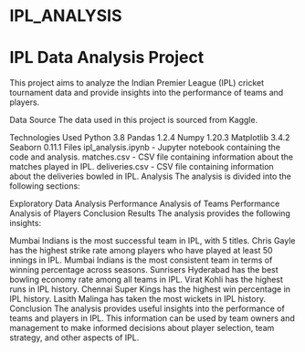 # IPL_ANALYSIS
# IPL Data Analysis Project
This project aims to analyze the Indian Premier League (IPL) cricket tournament data and provide insights into the performance of teams and players.

Data Source
The data used in this project is sourced from Kaggle.

Technologies Used
Python 3.8
Pandas 1.2.4
Numpy 1.20.3
Matplotlib 3.4.2
Seaborn 0.11.1
Files
ipl_analysis.ipynb - Jupyter notebook containing the code and analysis.
matches.csv - CSV file containing information about the matches played in IPL.
deliveries.csv - CSV file containing information about the deliveries bowled in IPL.
Analysis
The analysis is divided into the following sections:

Exploratory Data Analysis
Performance Analysis of Teams
Performance Analysis of Players
Conclusion
Results
The analysis provides the following insights:

Mumbai Indians is the most successful team in IPL, with 5 titles.
Chris Gayle has the highest strike rate among players who have played at least 50 innings in IPL.
Mumbai Indians is the most consistent team in terms of winning percentage across seasons.
Sunrisers Hyderabad has the best bowling economy rate among all teams in IPL.
Virat Kohli has the highest runs in IPL history.
Chennai Super Kings has the highest win percentage in IPL history.
Lasith Malinga has taken the most wickets in IPL history.
Conclusion
The analysis provides useful insights into the performance of teams and players in IPL. This information can be used by team owners and management to make informed decisions about player selection, team strategy, and other aspects of IPL.
